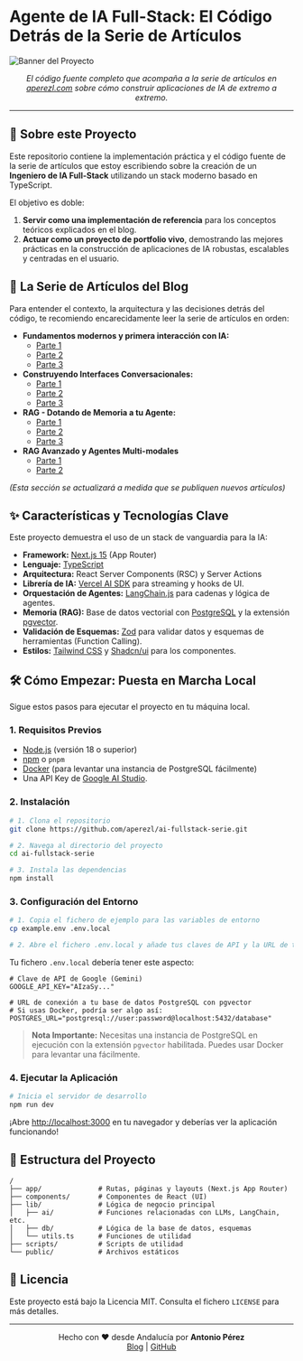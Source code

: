 # Agente de IA Full-Stack: El Código Detrás de la Serie de Artículos

![Banner del Proyecto](https://aperezl.com/images/rag-dotando-de-memoria-a-tu-agente-parte-1/image.png)

<p align="center">
  <em>El código fuente completo que acompaña a la serie de artículos en <a href="https://aperezl.com" target="_blank">aperezl.com</a> sobre cómo construir aplicaciones de IA de extremo a extremo.</em>
</p>

---

## 🚀 Sobre este Proyecto

Este repositorio contiene la implementación práctica y el código fuente de la serie de artículos que estoy escribiendo sobre la creación de un **Ingeniero de IA Full-Stack** utilizando un stack moderno basado en TypeScript.

El objetivo es doble:

1.  **Servir como una implementación de referencia** para los conceptos teóricos explicados en el blog.
2.  **Actuar como un proyecto de portfolio vivo**, demostrando las mejores prácticas en la construcción de aplicaciones de IA robustas, escalables y centradas en el usuario.

## 🔗 La Serie de Artículos del Blog

Para entender el contexto, la arquitectura y las decisiones detrás del código, te recomiendo encarecidamente leer la serie de artículos en orden:

*   **Fundamentos modernos y primera interacción con IA:**
    *   [Parte 1](https://aperezl.com/post/fundamentos-modernos-y-primera-interaccion-con-ia-parte-1)
    *   [Parte 2](https://aperezl.com/post/fundamentos-modernos-y-primera-interaccion-con-ia-parte-2)
    *   [Parte 3](https://aperezl.com/post/fundamentos-modernos-y-primera-interaccion-con-ia-parte-3)
*   **Construyendo Interfaces Conversacionales:**
    *   [Parte 1](https://aperezl.com/post/construyendo-interfaces-conversacionales-parte-1)
    *   [Parte 2](https://aperezl.com/post/construyendo-interfaces-conversacionales-parte-2)
    *   [Parte 3](https://aperezl.com/post/construyendo-interfaces-conversacionales-parte-3)
*   **RAG - Dotando de Memoria a tu Agente:**
    *   [Parte 1](https://aperezl.com/post/rag-dotando-de-memoria-a-tu-agente-parte-1)
    *   [Parte 2](https://aperezl.com/post/rag-dotando-de-memoria-a-tu-agente-parte-2)
    *   [Parte 3](https://aperezl.com/post/rag-dotando-de-memoria-a-tu-agente-parte-3)
*   **RAG Avanzado y Agentes Multi-modales**
    *   [Parte 1](https://aperezl.com/post/rag-avanzado-y-agentes-multi-modales-parte-1)
    *   [Parte 2](https://aperezl.com/post/rag-avanzado-y-agentes-multi-modales-parte-2)

*(Esta sección se actualizará a medida que se publiquen nuevos artículos)*

## ✨ Características y Tecnologías Clave

Este proyecto demuestra el uso de un stack de vanguardia para la IA:

*   **Framework:** [Next.js 15](https://nextjs.org/) (App Router)
*   **Lenguaje:** [TypeScript](https://www.typescriptlang.org/)
*   **Arquitectura:** React Server Components (RSC) y Server Actions
*   **Librería de IA:** [Vercel AI SDK](https://sdk.vercel.ai/) para streaming y hooks de UI.
*   **Orquestación de Agentes:** [LangChain.js](https://js.langchain.com/) para cadenas y lógica de agentes.
*   **Memoria (RAG):** Base de datos vectorial con [PostgreSQL](https://www.postgresql.org/) y la extensión [pgvector](https://github.com/pgvector/pgvector).
*   **Validación de Esquemas:** [Zod](https://zod.dev/) para validar datos y esquemas de herramientas (Function Calling).
*   **Estilos:** [Tailwind CSS](https://tailwindcss.com/) y [Shadcn/ui](https://ui.shadcn.com/) para los componentes.

## 🛠️ Cómo Empezar: Puesta en Marcha Local

Sigue estos pasos para ejecutar el proyecto en tu máquina local.

### **1. Requisitos Previos**
*   [Node.js](https://nodejs.org/) (versión 18 o superior)
*   [npm](https://www.npmjs.com/) o `pnpm`
*   [Docker](https://www.docker.com/) (para levantar una instancia de PostgreSQL fácilmente)
*   Una API Key de [Google AI Studio](https://aistudio.google.com/).

### **2. Instalación**

```bash
# 1. Clona el repositorio
git clone https://github.com/aperezl/ai-fullstack-serie.git

# 2. Navega al directorio del proyecto
cd ai-fullstack-serie

# 3. Instala las dependencias
npm install
```

### **3. Configuración del Entorno**

```bash
# 1. Copia el fichero de ejemplo para las variables de entorno
cp example.env .env.local

# 2. Abre el fichero .env.local y añade tus claves de API y la URL de tu base de datos.
```

Tu fichero `.env.local` debería tener este aspecto:

```env
# Clave de API de Google (Gemini)
GOOGLE_API_KEY="AIzaSy..."

# URL de conexión a tu base de datos PostgreSQL con pgvector
# Si usas Docker, podría ser algo así:
POSTGRES_URL="postgresql://user:password@localhost:5432/database"
```

> **Nota Importante:** Necesitas una instancia de PostgreSQL en ejecución con la extensión `pgvector` habilitada. Puedes usar Docker para levantar una fácilmente.


### **4. Ejecutar la Aplicación**

```bash
# Inicia el servidor de desarrollo
npm run dev
```

¡Abre [http://localhost:3000](http://localhost:3000) en tu navegador y deberías ver la aplicación funcionando!

## 📂 Estructura del Proyecto

```
/
├── app/              # Rutas, páginas y layouts (Next.js App Router)
├── components/       # Componentes de React (UI)
├── lib/              # Lógica de negocio principal
│   ├── ai/           # Funciones relacionadas con LLMs, LangChain, etc.
│   ├── db/           # Lógica de la base de datos, esquemas
│   └── utils.ts      # Funciones de utilidad
├── scripts/          # Scripts de utilidad 
└── public/           # Archivos estáticos
```

## 📜 Licencia

Este proyecto está bajo la Licencia MIT. Consulta el fichero `LICENSE` para más detalles.

---

<p align="center">
  Hecho con ❤️ desde Andalucía por <strong>Antonio Pérez</strong>
  <br/>
  <a href="https://aperezl.com">Blog</a> | <a href="https://github.com/aperezl">GitHub</a>
</p>
